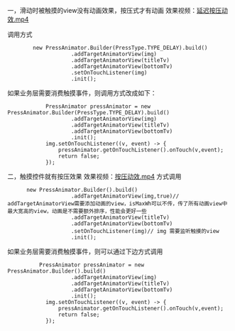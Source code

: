 
一，滑动时被触摸的view没有动画效果，按压式才有动画
效果视频：[延迟按压动效.mp4](%E5%BB%B6%E8%BF%9F%E6%8C%89%E5%8E%8B%E5%8A%A8%E6%95%88.mp4)

调用方式

            new PressAnimator.Builder(PressType.TYPE_DELAY).build()
                        .addTargetAnimatorView(img)
                        .addTargetAnimatorView(titleTv)
                        .addTargetAnimatorView(bottomTv)
                        .setOnTouchListener(img)
                        .init();
                      
如果业务层需要消费触摸事件，则调用方式改成如下：
           
                
                PressAnimator pressAnimator = new PressAnimator.Builder(PressType.TYPE_DELAY).build()
                        .addTargetAnimatorView(img)
                        .addTargetAnimatorView(titleTv)
                        .addTargetAnimatorView(bottomTv)
                        .init();
                img.setOnTouchListener((v, event) -> {
                    pressAnimator.getOnTouchListener().onTouch(v,event);
                    return false;
                });

二，触摸控件就有按压效果
效果视频：[按压动效.mp4](%E6%8C%89%E5%8E%8B%E5%8A%A8%E6%95%88.mp4)
方式调用

          new PressAnimator.Builder().build()
                        .addTargetAnimatorView(img,true)// addTargetAnimatorView需要添加动画的view，isMaxWh可以不传，传了所有动画view中最大宽高的view，动画是不需要额外排序，性能会更好一些
                        .addTargetAnimatorView(titleTv)
                        .addTargetAnimatorView(bottomTv)
                        .setOnTouchListener(img)// img 需要监听触摸的view
                        .init();
                        
如果业务层需要消费触摸事件，则可以通过下边方式调用

              PressAnimator pressAnimator = new PressAnimator.Builder().build()
                        .addTargetAnimatorView(img)
                        .addTargetAnimatorView(titleTv)
                        .addTargetAnimatorView(bottomTv)
                        .init();
                img.setOnTouchListener((v, event) -> {
                    pressAnimator.getOnTouchListener().onTouch(v,event);
                    return false;
                });
